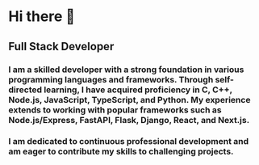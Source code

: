 # Hi there 👋
## Full Stack Developer

### I am a skilled developer with a strong foundation in various programming languages and frameworks. Through self-directed learning, I have acquired proficiency in C, C++, Node.js, JavaScript, TypeScript, and Python. My experience extends to working with popular frameworks such as Node.js/Express, FastAPI, Flask, Django, React, and Next.js.

### I am dedicated to continuous professional development and am eager to contribute my skills to challenging projects.

<!--
**deepakkahar007/deepakkahar007** is a ✨ _special_ ✨ repository because its `README.md` (this file) appears on your GitHub profile.

Here are some ideas to get you started:

- 🔭 I’m currently working on ...
- 🌱 I’m currently learning ...
- 👯 I’m looking to collaborate on ...
- 🤔 I’m looking for help with ...
- 💬 Ask me about ...
- 📫 How to reach me: ...
- 😄 Pronouns: ...
- ⚡ Fun fact: ...
-->
